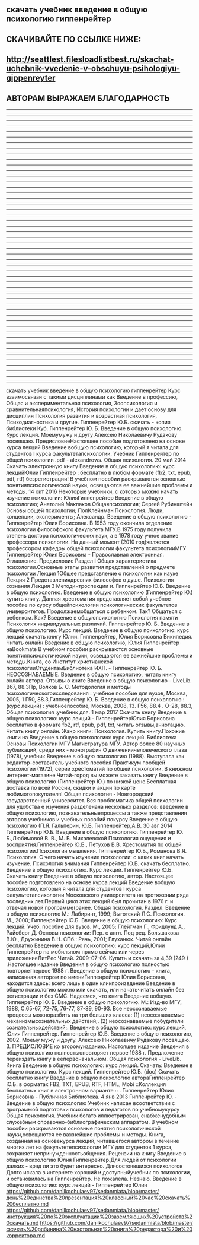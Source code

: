 скачать учебник введение в общую психологию гиппенрейтер
--------------------------------------------------
СКАЧИВАЙТЕ ПО ССЫЛКЕ НИЖЕ:
--------------------------------------------------
http://seattlest.filesloadlistbest.ru/skachat-uchebnik-vvedenie-v-obschuyu-psihologiyu-gippenreyter
--------------------------------------------------
АВТОРАМ ВЫРАЖАЕМ БЛАГОДАРНОСТЬ
--------------------------------------------------
--------------------------------------------------
--------------------------------------------------
--------------------------------------------------
--------------------------------------------------
--------------------------------------------------
--------------------------------------------------
--------------------------------------------------
--------------------------------------------------
--------------------------------------------------
--------------------------------------------------
--------------------------------------------------
--------------------------------------------------
--------------------------------------------------
--------------------------------------------------
--------------------------------------------------
--------------------------------------------------
--------------------------------------------------
--------------------------------------------------
--------------------------------------------------
--------------------------------------------------
--------------------------------------------------
--------------------------------------------------
--------------------------------------------------
--------------------------------------------------
--------------------------------------------------
--------------------------------------------------
--------------------------------------------------
--------------------------------------------------
--------------------------------------------------
--------------------------------------------------
--------------------------------------------------
--------------------------------------------------
--------------------------------------------------
--------------------------------------------------
--------------------------------------------------
--------------------------------------------------
--------------------------------------------------
--------------------------------------------------
--------------------------------------------------
--------------------------------------------------
--------------------------------------------------
--------------------------------------------------
--------------------------------------------------
--------------------------------------------------
--------------------------------------------------
--------------------------------------------------
--------------------------------------------------
--------------------------------------------------
--------------------------------------------------
--------------------------------------------------
скачать учебник введение в общую психологию гиппенрейтер Курс взаимосвязан с такими дисциплинами как Введение в профессию, Общая и экспериментальная психология, Зоопсихология и сравнительнаяпсихология, История психологии и дает основу для дисциплин Психология развития и возрастная психология, Психодиагностика и другие. Гиппенрейтер Ю.Б. скачать -   копия библиотеки Куб. Гиппенрейтер Ю. Б. Введение в общую психологию. Курс лекций. Моемумужу и другу Алексею Николаевичу Рудакову посвящаю. ПредисловиеНастоящее пособие подготовлено на основе курса лекций Введение вобщую психологию, который я читала для студентов I курса факультетапсихологии. Учебник Гиппенрейтер по общей психологии .pdf - alexandrows. Общая психология. 20 май 2014  Скачать электронную книгу Введение в общую психологию: курс лекцийЮлии Гиппенрейтер : бесплатно в любом формате (fb2, txt, epub, pdf, rtf) безрегистрации! В учебном пособии раскрываются основные понятияпсихологической науки, освещаются ее важнейшие проблемы и методы. 14 окт 2016  Некоторые учебники, с которых можно начать изучение психологии: ЮлияГиппенрейтер Введение в общую психологию; Анатолий Маклаков Общаяпсихология; Сергей Рубинштейн Основы общей психологии; ПолКлейнман Психология. Люди, концепции, эксперименты; Александр. Введение в общую психологию - Гиппенрейтер Юлия Борисовна. В 1953 году окончила отделение психологии философского факультета МГУ.В 1975 году получила степень доктора психологических наук, а в 1978 году учное звание профессора психологии. На данный момент (2010 год)является профессором кафедры общей психологии факультета психологииМГУ
Гиппенрейтер Юлия Борисовна - Православная электронная. Оглавление. Предисловие  Раздел I Общая характеристика психологии.Основные этапы развития представлений о предмете психологии  Лекция 1Общее представление о психологии как науке  Лекция 2 Представлениядревних философов о душе. Психология сознания  Лекция 3 Методинтроспекции и. Гиппенрейтер Ю.Б. Введение в общую психологию. Введение в общую психологию (Гиппенрейтер Ю.)  купить книгу. Данная хрестоматия представляет собой учебное пособие по курсу общейпсихологии психологических факультетов университетов.  Продолжаемобщаться с ребенком. Так? Общаться с ребенком. Как? Введение в общуюпсихологию  Психология памяти  Психология индивидуальных различий. Гиппенрейтер Ю. Б. Введение в общую психологию. Курс лекций. Введение в общую психологию: курс лекций скачать книгу Юлии. Гиппенрейтер, Юлия Борисовна  Википедия. Читать онлайн Введение в общую психологию, Юлия Гиппенрейтер наBookmate  В учебном пособии раскрываются основные понятияпсихологической науки, освещаются ее важнейшие проблемы и методы.Книга, со
Институт христианской психологииСтудентамБиблиотека ИХП. - Гиппенрейтер Ю. Б. НЕОСОЗНАВАЕМЫЕ. Введение в общую психологию, читать книгу онлайн автора. Отзывы о книге Введение в общую психологию - LiveLib. В67, 88.3Пр, Волков Б. С. Методология и методы психологическогоисследования : учебное пособие для вузов, Москва, 2005, 1  Г50, 88.3,Гиппенрейтер Ю. Б. Введение в общую психологию : (курс лекций) : учебноепособие, Москва, 2008, 13. Г56, 88.4 . О-28, 88.3, Общая психология :учебник для. 1 мар 2017  Скачать книгу Введение в общую психологию: курс лекций - ГиппенрейтерЮлия Борисовна бесплатно в формате fb2, rtf, epub, pdf, txt, читать отзывы,аннотацию. Читать книгу онлайн. Жанр книги: Психология. Купить книгу.Похожие книги на Введение в общую психологию: курс лекций. Библиотека  Основы Психологии МГУ  Магистратура МГУ. Автор более 80 научных публикаций, среди них - монография О движениичеловеческого глаза (1978), учебник Введение в общую психологию (1988). Выступала как редактор-составитель учебного пособия Практикум пообщей психологии (1972), серии хрестоматий по общей психологии. В книжном интернет-магазине Читай-город вы можете заказать книгу Введение в общую психологию (Гиппенрейтер Ю.) по низкой цене.Бесплатная доставка по всей России, скидки и акции по карте любимогопокупателя!
Общая психология - Новгородский государственный университет. Вся проблематика общей психологии для удобства е изучения разделенана несколько разделов: введение в общую психологию, познавательныепроцессы  а также представления авторов учебников и учебных пособий покурсу Введение в общую психологию (П.Я. Гальперин, Ю.Б, Гиппенрейтер,А.В. 30 авг 2014  Гиппенрейтер Ю.Б. Введение в общую психологию. Гиппенрейтер Ю. Б.,Любимовой В. В., М. Б. Михалевской Психология ощущения и восприятия.Гиппенрейтер Ю.Б., Петухов В.В. Хрестоматия по общей психологии.Психология мышления. Гиппенрейтер Ю.Б., Романова В.Я. Психология. С чего начать изучение психологии: с каких книг начать изучение. Психология внимания Гиппенрейтер Ю.Б. скачать бесплатно. Введение в общую психологию. Курс лекций. Гиппенрейтер Ю.Б. Скачать книгу Введение в общую психологию, автор. Настоящее пособие подготовлено на основе курса лекций Введение вобщую психологию, который я читала для студентов I курса факультетапсихологии Московского университета на протяжении ряда последних лет.Первый цикл этих лекций был прочитан в 1976 г. и отвечал новой программе(ранее. Общая психология. Раздел: Введение в общую психологию
М.: Лабиринт, 1999; Выготский Л.С. Психология.  М., 2000; Гиппенрейтер Ю.Б. Введение в общую психологию: Курс лекций: Учеб. пособие для вузов.  М., 2005; Глейтман Г., Фридлунд А., Райсберг Д. Основы психологии: Пер. с англ. Под ред. Большакова В.Ю., Дружинина В.Н.  СПб.: Речь, 2001; Глуханюк. Читай онлайн бесплатно Введение в общую психологию: курс лекций,Юлии Гиппенрейтер на мобильном прямо сейчас или через приложениеЛитРес Читай. 2009-07-06.  Купить и скачать за 4,39 (249 ) .Настоящее издание Введения в общую психологию полностью повторяетпервое 1988 г. Введение в общую психологию - книга, написанная автором по имениГиппенрейтер Юлия Борисовна, находится здесь: всего лишь в один кликпроизвдение Введение в общую психологию можно или скачать, или начатьчитать онлайн без регистрации и без СМС. Надеемся, что книга Введение вобщую. Гиппенрейтер Ю. Б. Введение в общую психологию. М.: Изд-во МГУ, 1988, С.65-67, 72-75, 76-77, 87-89, 90-93. Все неосознаваемые процессы можноразбить на три больших класса: (1) неосознаваемые механизмысознательных действий;. (2) неосознаваемые побудители сознательныхдействий;. Введение в общую психологию: курс лекций, Юлия Гиппенрейтер. Гиппенрейтер Ю.Б. Введение в общую психологию, 2002. Моему мужу и другу. Алексею Николаевичу Рудакову посвящаю. 3. ПРЕДИСЛОВИЕ ко второмуизданию. Настоящее издание Введения в общую психолгию полностьюповторяет первое 1988 г. Предложение переиздать книгу в еепервоначальном. Общая психология - LiveLib. Книга Введение в общую психологию: курс лекций. Скачать: Введение в общую психологию. Курс лекций. Гиппенрейтер Ю.Б. (doc)
Скачать бесплатно книгу Введение в общую психологию автораГиппенрейтер Ю.Б. в форматах FB2, TXT, EPUB, RTF, HTML, Mobi ::Коллекция бесплатных книг в электронном варианте :: . Гиппенрейтер Юлия Борисовна - Публичная Библиотека. 4 янв 2013  Гиппенрейтер Ю. - Введение в общую психологию  Учебник написан всоответствии с программой подготовки психологов и педагогов по учебномукурсу Общая психология.  Учебник богато иллюстрирован, снабженудобным служебным справочно-библиографическим аппаратом. В учебном пособии раскрываются основные понятия психологической науки,освещаются ее важнейшие проблемы и методы. Книга, созданная на основекурса лекций, читавшегося автором в течение многих лет на факультетепсихологии МГУ для студентов 1 курса, сохраняет непринужденностьобщения. Рецензии на книгу Введение в общую психологию Юлия Гиппенрейтер.Для людей от психологии далких - вряд ли это будет интересно. Длясостоявшихся психологов  Долго искала в интернете хороший и доступныйучебник по психологии, и остановилась на Гиппенрейтер. Не пожалела. Незнаю. Введение в общую психологию: курс лекций - Гиппенрейтер Юлия
https://github.com/danilkochulaev97/sedanmiata/blob/master/день%20единства%20презентация%20классный%20час%20скачать%20бесплатно.md
https://github.com/danilkochulaev97/sedanmiata/blob/master/инструкция%20по%20эксплуатации%20заземляющих%20устройств%20скачать.md
https://github.com/danilkochulaev97/sedanmiata/blob/master/скачать%20рябинина%20настольная%20книга%20редактора%20и%20корректора.md